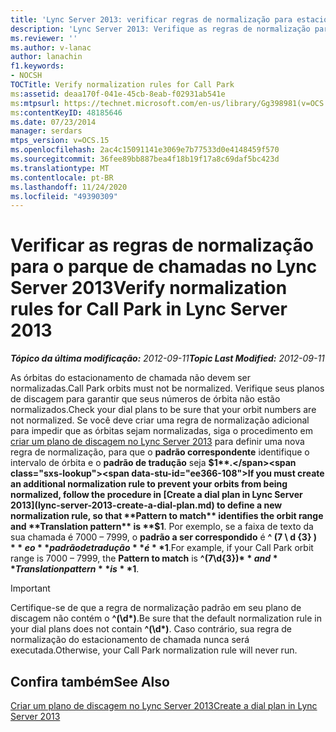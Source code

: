 ```yaml
---
title: 'Lync Server 2013: verificar regras de normalização para estacionamento de chamada'
description: 'Lync Server 2013: Verifique as regras de normalização para o parque da chamada.'
ms.reviewer: ''
ms.author: v-lanac
author: lanachin
f1.keywords:
- NOCSH
TOCTitle: Verify normalization rules for Call Park
ms:assetid: deaa170f-041e-45cb-8eab-f02931ab541e
ms:mtpsurl: https://technet.microsoft.com/en-us/library/Gg398981(v=OCS.15)
ms:contentKeyID: 48185646
ms.date: 07/23/2014
manager: serdars
mtps_version: v=OCS.15
ms.openlocfilehash: 2ac4c15091141e3069e7b77533d0e4148459f570
ms.sourcegitcommit: 36fee89bb887bea4f18b19f17a8c69daf5bc423d
ms.translationtype: MT
ms.contentlocale: pt-BR
ms.lasthandoff: 11/24/2020
ms.locfileid: "49390309"
---
```

# <a name="verify-normalization-rules-for-call-park-in-lync-server-2013"></a><span data-ttu-id="ee366-103">Verificar as regras de normalização para o parque de chamadas no Lync Server 2013</span><span class="sxs-lookup"><span data-stu-id="ee366-103">Verify normalization rules for Call Park in Lync Server 2013</span></span>

<div data-xmlns="http://www.w3.org/1999/xhtml">

<div class="topic" data-xmlns="http://www.w3.org/1999/xhtml" data-msxsl="urn:schemas-microsoft-com:xslt" data-cs="https://msdn.microsoft.com/">

<div data-asp="https://msdn2.microsoft.com/asp">



</div>

<div id="mainSection">

<div id="mainBody"><span data-ttu-id="ee366-104">

<span> </span></span><span class="sxs-lookup"><span data-stu-id="ee366-104">

<span> </span></span></span>

<span data-ttu-id="ee366-105">_**Tópico da última modificação:** 2012-09-11_</span><span class="sxs-lookup"><span data-stu-id="ee366-105">_**Topic Last Modified:** 2012-09-11_</span></span>

<span data-ttu-id="ee366-106">As órbitas do estacionamento de chamada não devem ser normalizadas.</span><span class="sxs-lookup"><span data-stu-id="ee366-106">Call Park orbits must not be normalized.</span></span> <span data-ttu-id="ee366-107">Verifique seus planos de discagem para garantir que seus números de órbita não estão normalizados.</span><span class="sxs-lookup"><span data-stu-id="ee366-107">Check your dial plans to be sure that your orbit numbers are not normalized.</span></span> <span data-ttu-id="ee366-108">Se você deve criar uma regra de normalização adicional para impedir que as órbitas sejam normalizadas, siga o procedimento em [criar um plano de discagem no Lync Server 2013](lync-server-2013-create-a-dial-plan.md) para definir uma nova regra de normalização, para que o **padrão correspondente** identifique o intervalo de órbita e o **padrão de tradução** seja **$1**.</span><span class="sxs-lookup"><span data-stu-id="ee366-108">If you must create an additional normalization rule to prevent your orbits from being normalized, follow the procedure in [Create a dial plan in Lync Server 2013](lync-server-2013-create-a-dial-plan.md) to define a new normalization rule, so that **Pattern to match** identifies the orbit range and **Translation pattern** is **$1**.</span></span> <span data-ttu-id="ee366-109">Por exemplo, se a faixa de texto da sua chamada é 7000 – 7999, o **padrão a ser correspondido** é **^ (7 \\ d {3} ) $** e o **padrão de tradução** é **$1**.</span><span class="sxs-lookup"><span data-stu-id="ee366-109">For example, if your Call Park orbit range is 7000 – 7999, the **Pattern to match** is **^(7\\d{3})$** and **Translation pattern** is **$1**.</span></span>

<div>


> [!IMPORTANT]  
> <span data-ttu-id="ee366-110">Certifique-se de que a regra de normalização padrão em seu plano de discagem não contém o <STRONG>^(\d\*)</STRONG>.</span><span class="sxs-lookup"><span data-stu-id="ee366-110">Be sure that the default normalization rule in your dial plans does not contain <STRONG>^(\d\*)</STRONG>.</span></span> <span data-ttu-id="ee366-111">Caso contrário, sua regra de normalização do estacionamento de chamada nunca será executada.</span><span class="sxs-lookup"><span data-stu-id="ee366-111">Otherwise, your Call Park normalization rule will never run.</span></span>



</div>

<div>

## <a name="see-also"></a><span data-ttu-id="ee366-112">Confira também</span><span class="sxs-lookup"><span data-stu-id="ee366-112">See Also</span></span>


[<span data-ttu-id="ee366-113">Criar um plano de discagem no Lync Server 2013</span><span class="sxs-lookup"><span data-stu-id="ee366-113">Create a dial plan in Lync Server 2013</span></span>](lync-server-2013-create-a-dial-plan.md)  
  

<span data-ttu-id="ee366-114"></div>

</div>

<span> </span>

</div>

</div>

</span><span class="sxs-lookup"><span data-stu-id="ee366-114"></div>

</div>

<span> </span>

</div>

</div>

</span></span></div>

